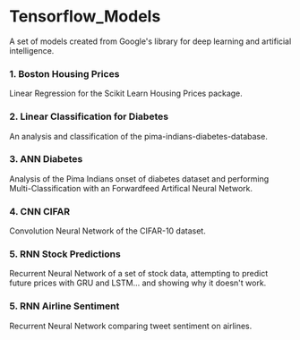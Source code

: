 # Tensorflow_Models
A set of models created from Google's library for deep learning and artificial intelligence.

### 1. Boston Housing Prices
Linear Regression for the Scikit Learn Housing Prices package.

### 2. Linear Classification for Diabetes
An analysis and classification of the pima-indians-diabetes-database.

### 3. ANN Diabetes
Analysis of the Pima Indians onset of diabetes dataset and performing Multi-Classification with an Forwardfeed Artifical Neural Network.

### 4. CNN CIFAR
Convolution Neural Network of the CIFAR-10 dataset.

### 5. RNN Stock Predictions
Recurrent Neural Network of a set of stock data, attempting to predict future prices with GRU and LSTM... and showing why it doesn't work.

### 5. RNN Airline Sentiment
Recurrent Neural Network comparing tweet sentiment on airlines.
